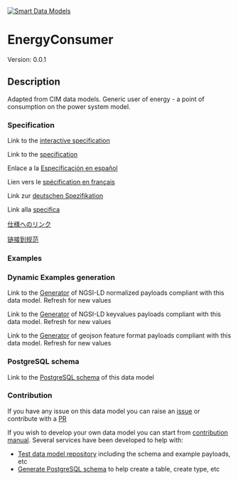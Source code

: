 [![Smart Data Models](https://smartdatamodels.org/wp-content/uploads/2022/01/SmartDataModels_logo.png "Logo")](https://smartdatamodels.org)
# EnergyConsumer
Version: 0.0.1

## Description 

Adapted from CIM data models. Generic user of energy - a  point of consumption on the power system model.
### Specification

Link to the [interactive specification](https://swagger.lab.fiware.org/?url=https://smart-data-models.github.io/dataModel.EnergyCIM/EnergyConsumer/swagger.yaml)

Link to the [specification](https://github.com/smart-data-models/dataModel.EnergyCIM/blob/master/EnergyConsumer/doc/spec.md)

Enlace a la [Especificación en español](https://github.com/smart-data-models/dataModel.EnergyCIM/blob/master/EnergyConsumer/doc/spec_ES.md)

Lien vers le [spécification en français](https://github.com/smart-data-models/dataModel.EnergyCIM/blob/master/EnergyConsumer/doc/spec_FR.md)

Link zur [deutschen Spezifikation](https://github.com/smart-data-models/dataModel.EnergyCIM/blob/master/EnergyConsumer/doc/spec_DE.md)

Link alla [specifica](https://github.com/smart-data-models/dataModel.EnergyCIM/blob/master/EnergyConsumer/doc/spec_IT.md)

[仕様へのリンク](https://github.com/smart-data-models/dataModel.EnergyCIM/blob/master/EnergyConsumer/doc/spec_JA.md)

[链接到规范](https://github.com/smart-data-models/dataModel.EnergyCIM/blob/master/EnergyConsumer/doc/spec_ZH.md)
### Examples
### Dynamic Examples generation

Link to the [Generator](https://smartdatamodels.org/extra/ngsi-ld_generator.php?schemaUrl=https://raw.githubusercontent.com/smart-data-models/dataModel.EnergyCIM/master/EnergyConsumer/schema.json&email=info@smartdatamodels.org) of NGSI-LD normalized payloads compliant with this data model. Refresh for new values

Link to the [Generator](https://smartdatamodels.org/extra/ngsi-ld_generator_keyvalues.php?schemaUrl=https://raw.githubusercontent.com/smart-data-models/dataModel.EnergyCIM/master/EnergyConsumer/schema.json&email=info@smartdatamodels.org) of NGSI-LD keyvalues payloads compliant with this data model. Refresh for new values

Link to the [Generator](https://smartdatamodels.org/extra/geojson_features_generator.php?schemaUrl=https://raw.githubusercontent.com/smart-data-models/dataModel.EnergyCIM/master/EnergyConsumer/schema.json&email=info@smartdatamodels.org) of geojson feature format payloads compliant with this data model. Refresh for new values
### PostgreSQL schema

Link to the [PostgreSQL schema](https://github.com/smart-data-models/dataModel.EnergyCIM/blob/master/EnergyConsumer/schema.sql) of this data model
### Contribution

 If you have any issue on this data model you can raise an [issue](https://github.com/smart-data-models/dataModel.EnergyCIM/issues)  or contribute with a [PR](https://github.com/smart-data-models/dataModel.EnergyCIM/pulls)

 If you wish to develop your own data model you can start from [contribution manual](https://bit.ly/contribution_manual). Several services have been developed to help with: 
 - [Test data model repository](https://smartdatamodels.org/index.php/data-models-contribution-api/) including the schema and example payloads, etc
 - [Generate PostgreSQL schema](https://smartdatamodels.org/index.php/sql-service/) to help create a table, create type, etc